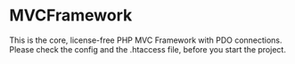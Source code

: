 # MVCFramework
This is the core, license-free PHP MVC Framework with PDO connections.
Please check the config and the .htaccess file, before you start the project.